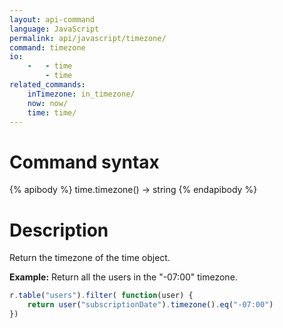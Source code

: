 ```yaml
---
layout: api-command
language: JavaScript
permalink: api/javascript/timezone/
command: timezone
io:
    -   - time
        - time
related_commands:
    inTimezone: in_timezone/
    now: now/
    time: time/
---
```


# Command syntax #

{% apibody %}
time.timezone() &rarr; string
{% endapibody %}

# Description #

Return the timezone of the time object.

__Example:__ Return all the users in the "-07:00" timezone.

```javascript
r.table("users").filter( function(user) {
    return user("subscriptionDate").timezone().eq("-07:00")
})
```


